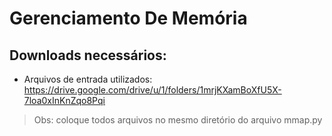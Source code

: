 # Gerenciamento De Memória

## Downloads necessários:
* Arquivos de entrada utilizados: https://drive.google.com/drive/u/1/folders/1mrjKXamBoXfU5X-7loa0xInKnZqo8Pqi
> Obs: coloque todos arquivos no mesmo diretório do arquivo mmap.py
